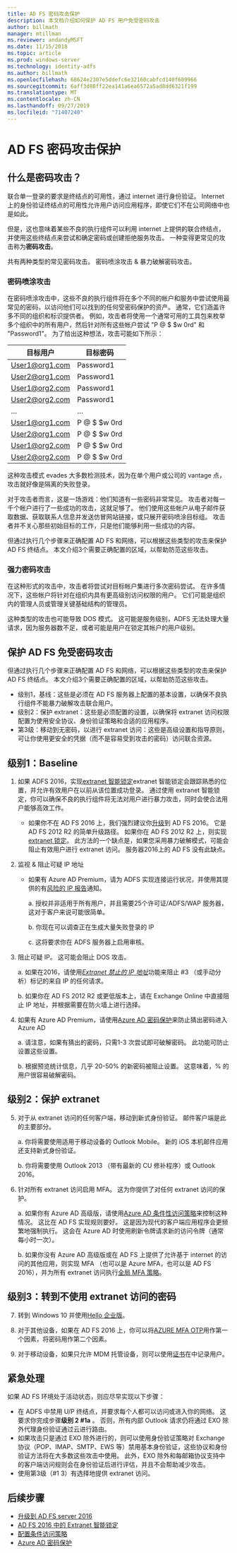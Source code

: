 ```yaml
---
title: AD FS 密码攻击保护
description: 本文档介绍如何保护 AD FS 用户免受密码攻击
author: billmath
manager: mtillman
ms.reviewer: andandyMSFT
ms.date: 11/15/2018
ms.topic: article
ms.prod: windows-server
ms.technology: identity-adfs
ms.author: billmath
ms.openlocfilehash: 68624e2307e5ddefc6e32160cabfcd140f609966
ms.sourcegitcommit: 6aff3d88ff22ea141a6ea6572a5ad8dd6321f199
ms.translationtype: MT
ms.contentlocale: zh-CN
ms.lasthandoff: 09/27/2019
ms.locfileid: "71407240"
---
```

# <a name="ad-fs-password-attack-protection"></a>AD FS 密码攻击保护

## <a name="what-is-a-password-attack"></a>什么是密码攻击？

联合单一登录的要求是终结点的可用性，通过 internet 进行身份验证。 Internet 上的身份验证终结点的可用性允许用户访问应用程序，即使它们不在公司网络中也是如此。 

但是，这也意味着某些不良的执行组件可以利用 internet 上提供的联合终结点，并使用这些终结点来尝试和确定密码或创建拒绝服务攻击。 一种变得更常见的攻击称为**密码攻击**。 

共有两种类型的常见密码攻击。 密码喷涂攻击 & 暴力破解密码攻击。 

### <a name="password-spray-attack"></a>密码喷涂攻击
在密码喷涂攻击中，这些不良的执行组件将在多个不同的帐户和服务中尝试使用最常见的密码，以访问他们可以找到的任何受密码保护的资产。 通常，它们涵盖许多不同的组织和标识提供者。 例如，攻击者将使用一个通常可用的工具包来枚举多个组织中的所有用户，然后针对所有这些帐户尝试 "P @ $ $w 0rd" 和 "Password1"。 为了给出这种想法，攻击可能如下所示：


|  目标用户   | 目标密码 |
|----------------|-----------------|
| User1@org1.com |    Password1    |
| User2@org1.com |    Password1    |
| User1@org2.com |    Password1    |
| User2@org2.com |    Password1    |
|       …        |        …        |
| User1@org1.com |    P @ $ $w 0rd     |
| User2@org1.com |    P @ $ $w 0rd     |
| User1@org2.com |    P @ $ $w 0rd     |
| User2@org2.com |    P @ $ $w 0rd     |

这种攻击模式 evades 大多数检测技术，因为在单个用户或公司的 vantage 点，攻击就好像是隔离的失败登录。

对于攻击者而言，这是一场游戏：他们知道有一些密码非常常见。  攻击者对每一千个帐户进行了一些成功的攻击，这就足够了。 他们使用这些帐户从电子邮件获取数据、获取联系人信息并发送仿冒网站链接，或只展开密码喷涂目标组。 攻击者并不关心那些初始目标的工作，只是他们能够利用一些成功的内容。

但通过执行几个步骤来正确配置 AD FS 和网络，可以根据这些类型的攻击来保护 AD FS 终结点。 本文介绍3个需要正确配置的区域，以帮助防范这些攻击。

### <a name="brute-force-password-attack"></a>强力密码攻击 
在这种形式的攻击中，攻击者将尝试对目标帐户集进行多次密码尝试。 在许多情况下，这些帐户将针对在组织内具有更高级别访问权限的用户。 它们可能是组织内的管理人员或管理关键基础结构的管理员。  

这种类型的攻击也可能导致 DOS 模式。 这可能是服务级别，ADFS 无法处理大量请求，因为服务器数不足，或者可能是用户在锁定其帐户的用户级别。  

## <a name="securing-ad-fs-against-password-attacks"></a>保护 AD FS 免受密码攻击 

但通过执行几个步骤来正确配置 AD FS 和网络，可以根据这些类型的攻击来保护 AD FS 终结点。 本文介绍3个需要正确配置的区域，以帮助防范这些攻击。 


- 级别1，基线：这些是必须在 AD FS 服务器上配置的基本设置，以确保不良执行组件不能暴力破解攻击联合用户。 
- 级别2：保护 extranet：这些是必须配置的设置，以确保将 extranet 访问权限配置为使用安全协议、身份验证策略和合适的应用程序。 
- 第3级：移动到无密码，以进行 extranet 访问：这些是高级设置和指导原则，可让你使用更安全的凭据（而不是容易受到攻击的密码）访问联合资源。 

## <a name="level-1-baseline"></a>级别1：Baseline

1. 如果 ADFS 2016，实现[extranet 智能锁定](../../ad-fs/operations/Configure-AD-FS-Extranet-Smart-Lockout-Protection.md)extranet 智能锁定会跟踪熟悉的位置，并允许有效用户在以前从该位置成功登录。 通过使用 extranet 智能锁定，你可以确保不良的执行组件将无法对用户进行暴力攻击，同时会使合法用户能够高效工作。
    - 如果你不在 AD FS 2016 上，我们强烈建议你[升级](../../ad-fs/deployment/upgrading-to-ad-fs-in-windows-server.md)到 AD FS 2016。 它是 AD FS 2012 R2 的简单升级路径。 如果你在 AD FS 2012 R2 上，则实现[extranet 锁定](../../ad-fs/operations/Configure-AD-FS-Extranet-Soft-Lockout-Protection.md)。 此方法的一个缺点是，如果您采用暴力破解模式，可能会阻止有效用户进行 extranet 访问。 服务器2016上的 AD FS 没有此缺点。

2. 监视 & 阻止可疑 IP 地址 
    - 如果有 Azure AD Premium，请为 ADFS 实现连接运行状况，并使用其提供的有[风险的 IP 报告](https://docs.microsoft.com/azure/active-directory/connect-health/active-directory-aadconnect-health-adfs#risky-ip-report-public-preview)通知。

        a. 授权并非适用于所有用户，并且需要25个许可证/ADFS/WAP 服务器，这对于客户来说可能很简单。

        b. 你现在可以调查正在生成大量失败登录的 IP

        c. 这将要求你在 ADFS 服务器上启用审核。

3.  阻止可疑 IP。  这可能会阻止 DOS 攻击。

    a. 如果在2016，请使用[*Extranet 禁止的 IP 地址*](../../ad-fs/operations/configure-ad-fs-banned-ip.md)功能来阻止 #3 （或手动分析）标记的来自 IP 的任何请求。

    b. 如果你在 AD FS 2012 R2 或更低版本上，请在 Exchange Online 中直接阻止 IP 地址，并根据需要在防火墙上进行选择。

4. 如果有 Azure AD Premium，请使用[Azure AD 密码保护](https://docs.microsoft.com/azure/active-directory/authentication/concept-password-ban-bad-on-premises)来防止猜出密码进入 Azure AD  

    a. 请注意，如果有猜出的密码，只需1-3 次尝试即可破解密码。 此功能可防止设置这些设置。 

    b. 根据预览统计信息，几乎 20-50% 的新密码被阻止设置。 这意味着，% 的用户很容易破解密码。

## <a name="level-2-protect-your-extranet"></a>级别2：保护 extranet

5. 对于从 extranet 访问的任何客户端，移动到新式身份验证。 邮件客户端是此的主要部分。 

    a. 你将需要使用适用于移动设备的 Outlook Mobile。 新的 iOS 本机邮件应用还支持新式身份验证。 

    b. 你将需要使用 Outlook 2013 （带有最新的 CU 修补程序）或 Outlook 2016。

6. 针对所有 extranet 访问启用 MFA。 这为你提供了对任何 extranet 访问的保护。

   a.  如果你有 Azure AD 高级版，请使用[Azure AD 条件性访问策略](https://docs.microsoft.com/azure/active-directory/conditional-access/overview)来控制这种情况。  这比在 AD FS 实现规则要好。  这是因为现代的客户端应用程序会更频繁地强制执行。  这会在 Azure AD 时使用刷新令牌请求新的访问令牌（通常每小时一次）。  

   b.  如果你没有 Azure AD 高级版或在 AD FS 上提供了允许基于 internet 的访问的其他应用，则实现 MFA （也可以是 Azure MFA，也可以是 AD FS 2016），并为所有 extranet 访问执行[全局 MFA 策略](../../ad-fs/operations/configure-authentication-policies.md#to-configure-multi-factor-authentication-globally)。

## <a name="level-3-move-to-password-less-for-extranet-access"></a>级别3：转到不使用 extranet 访问的密码

7. 转到 Windows 10 并使用[Hello 企业版](https://docs.microsoft.com/windows/security/identity-protection/hello-for-business/hello-identity-verification)。

8. 对于其他设备，如果在 AD FS 2016 上，你可以将[AZURE MFA OTP](../../ad-fs/operations/configure-ad-fs-and-azure-mfa.md)用作第一个因素，将密码用作第二个因素。 

9. 对于移动设备，如果只允许 MDM 托管设备，则可以使用[证书](../../ad-fs/operations/configure-user-certificate-authentication.md)在中记录用户。 

## <a name="urgent-handling"></a>紧急处理

如果 AD FS 环境处于活动状态，则应尽早实现以下步骤：

 - 在 ADFS 中禁用 U/P 终结点，并要求每个人都可以访问或进入你的网络。 这要求你完成步骤**级别 2 #1a** 。 否则，所有内部 Outlook 请求仍将通过 EXO 除外代理身份验证通过云进行路由。
 - 如果攻击只是通过 EXO 除外进行的，则可以使用身份验证策略对 Exchange 协议（POP、IMAP、SMTP、EWS 等）禁用基本身份验证，这些协议和身份验证方法将在大多数这些攻击中使用。 此外，EXO 除外和每邮箱协议支持中的客户端访问规则会在身份验证后进行评估，并且不会帮助减少攻击。 
 - 使用第3级（#1 3）有选择地提供 extranet 访问。

## <a name="next-steps"></a>后续步骤

- [升级到 AD FS server 2016](../../ad-fs/deployment/upgrading-to-ad-fs-in-windows-server.md) 
- [AD FS 2016 中的 Extranet 智能锁定](../../ad-fs/operations/Configure-AD-FS-Extranet-Smart-Lockout-Protection.md)
- [配置条件访问策略](https://docs.microsoft.com/azure/active-directory/conditional-access/overview)
- [Azure AD 密码保护](https://docs.microsoft.com/azure/active-directory/authentication/howto-password-ban-bad-on-premises)
